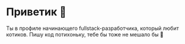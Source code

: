 # Приветик 👋

Ты в профиле начинающего fullstack-разработчика, который любит котиков.
Пишу код потихоньку, тебе бы тоже не мешало бы 🙂

